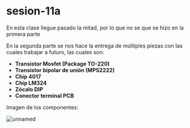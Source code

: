 # sesion-11a

En esta clase llegue pasado la mitad, por lo que no se que se hizo en la primera parte

En la segunda parte se nos hace la entrega de múltiples piezas con las cuales trabajar a futuro, las cuales son:

- **Transistor Mosfet (Package TO-220)**
- **Transistor bipolar de unión (MPS2222)**
- **Chip 4017**
- **Chip LM324**
- **Zócalo DIP**
- **Conector terminal PCB**

Imagen de los componentes:

![unnamed](https://github.com/user-attachments/assets/550c7f4d-ea22-4650-9592-ab476a60714f)
